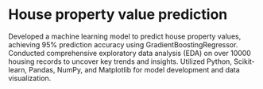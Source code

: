 # House property value prediction

Developed a machine learning model to predict
house property values, achieving 95% prediction
accuracy using GradientBoostingRegressor.
Conducted comprehensive exploratory data
analysis (EDA) on over 10000 housing records to
uncover key trends and insights.
Utilized Python, Scikit-learn, Pandas, NumPy,
and Matplotlib for model development and data
visualization.
